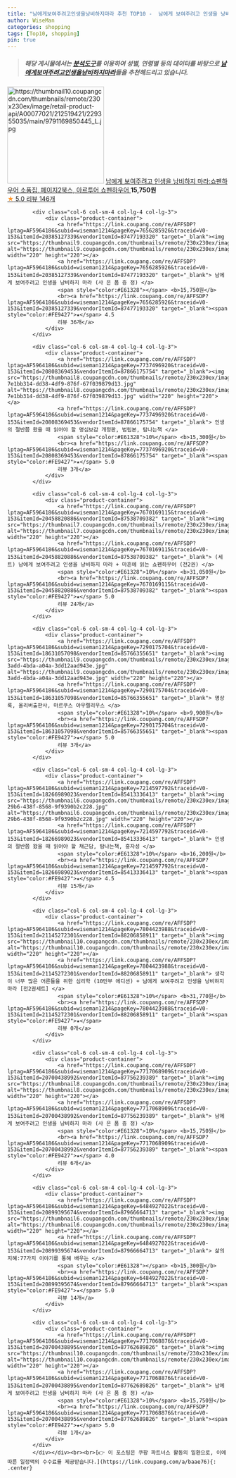 ```yaml
---
title: "남에게보여주려고인생을낭비하지마라 추천 TOP10 -  남에게 보여주려고 인생을 낭비하지 마라:쇼펜하우어 소품집, 페이지2북스, 아르투어 쇼펜하우어 "
author: WiseMan
categories: shopping
tags: [Top10, shopping]
pin: true
---
```


> ##### 해당 게시물에서는 [**분석도구**](https://itemscout.io/)를 이용하여 **성별**, **연령별** 등의 데이터를 바탕으로 [**남에게보여주려고인생을낭비하지마라**](https://link.coupang.com/a/baae76)들을 추천해드리고 있습니다.
<div class="container"><div class="row">
            <div class="col-6 col-sm-4 col-lg-4 col-lg-3">
                <div class="product-container">
                    <a href="https://link.coupang.com/re/AFFSDP?lptag=AF5964186&subid=wiseman1214&pageKey=7660508291&traceid=V0-153&itemId=20407524211&vendorItemId=87537327580" target="_blank"><img src="https://thumbnail10.coupangcdn.com/thumbnails/remote/230x230ex/image/retail-product-api/A00077021/212519421/229355035/main/9791169850445_L.jpg" alt="https://thumbnail10.coupangcdn.com/thumbnails/remote/230x230ex/image/retail-product-api/A00077021/212519421/229355035/main/9791169850445_L.jpg" width="220" height="220"></a>
                    <a href="https://link.coupang.com/re/AFFSDP?lptag=AF5964186&subid=wiseman1214&pageKey=7660508291&traceid=V0-153&itemId=20407524211&vendorItemId=87537327580" target="_blank"> 남에게 보여주려고 인생을 낭비하지 마라:쇼펜하우어 소품집, 페이지2북스, 아르투어 쇼펜하우어 </a>
                    <span style="color:#E61328"></span> <b>15,750원</b>
                    <br><a href="https://link.coupang.com/re/AFFSDP?lptag=AF5964186&subid=wiseman1214&pageKey=7660508291&traceid=V0-153&itemId=20407524211&vendorItemId=87537327580" target="_blank"><span style="color:#FE9427">★</span> 5.0
                    리뷰 146개</a>
                </div>
            </div>
            
            <div class="col-6 col-sm-4 col-lg-4 col-lg-3">
                <div class="product-container">
                    <a href="https://link.coupang.com/re/AFFSDP?lptag=AF5964186&subid=wiseman1214&pageKey=7656285926&traceid=V0-153&itemId=20385127339&vendorItemId=87477193320" target="_blank"><img src="https://thumbnail9.coupangcdn.com/thumbnails/remote/230x230ex/image/vendor_inventory/4024/a27cd3a26545a5522acda3d57488f242a75071d33b53859bab126c44e469.jpg" alt="https://thumbnail9.coupangcdn.com/thumbnails/remote/230x230ex/image/vendor_inventory/4024/a27cd3a26545a5522acda3d57488f242a75071d33b53859bab126c44e469.jpg" width="220" height="220"></a>
                    <a href="https://link.coupang.com/re/AFFSDP?lptag=AF5964186&subid=wiseman1214&pageKey=7656285926&traceid=V0-153&itemId=20385127339&vendorItemId=87477193320" target="_blank"> 남에게 보여주려고 인생을 낭비하지 마라 (사 은 품 증 정) </a>
                    <span style="color:#E61328"></span> <b>15,750원</b>
                    <br><a href="https://link.coupang.com/re/AFFSDP?lptag=AF5964186&subid=wiseman1214&pageKey=7656285926&traceid=V0-153&itemId=20385127339&vendorItemId=87477193320" target="_blank"><span style="color:#FE9427">★</span> 4.5
                    리뷰 36개</a>
                </div>
            </div>
            
            <div class="col-6 col-sm-4 col-lg-4 col-lg-3">
                <div class="product-container">
                    <a href="https://link.coupang.com/re/AFFSDP?lptag=AF5964186&subid=wiseman1214&pageKey=7737496920&traceid=V0-153&itemId=20808369453&vendorItemId=87866175754" target="_blank"><img src="https://thumbnail8.coupangcdn.com/thumbnails/remote/230x230ex/image/retail/images/8760631979721317-7e1bb314-dd38-4df9-876f-67f039879d13.jpg" alt="https://thumbnail8.coupangcdn.com/thumbnails/remote/230x230ex/image/retail/images/8760631979721317-7e1bb314-dd38-4df9-876f-67f039879d13.jpg" width="220" height="220"></a>
                    <a href="https://link.coupang.com/re/AFFSDP?lptag=AF5964186&subid=wiseman1214&pageKey=7737496920&traceid=V0-153&itemId=20808369453&vendorItemId=87866175754" target="_blank"> 인생의 절반쯤 왔을 때 읽어야 할 명심보감 개정판, 범립본, 탐나는책 </a>
                    <span style="color:#E61328">10%</span> <b>15,300원</b>
                    <br><a href="https://link.coupang.com/re/AFFSDP?lptag=AF5964186&subid=wiseman1214&pageKey=7737496920&traceid=V0-153&itemId=20808369453&vendorItemId=87866175754" target="_blank"><span style="color:#FE9427">★</span> 5.0
                    리뷰 3개</a>
                </div>
            </div>
            
            <div class="col-6 col-sm-4 col-lg-4 col-lg-3">
                <div class="product-container">
                    <a href="https://link.coupang.com/re/AFFSDP?lptag=AF5964186&subid=wiseman1214&pageKey=7670169115&traceid=V0-153&itemId=20458820886&vendorItemId=87538709382" target="_blank"><img src="https://thumbnail7.coupangcdn.com/thumbnails/remote/230x230ex/image/vendor_inventory/92d2/e2ab9c65b97cd27d889fbabc77b121f313c8e2f40f45ec685aaf0019b799.jpg" alt="https://thumbnail7.coupangcdn.com/thumbnails/remote/230x230ex/image/vendor_inventory/92d2/e2ab9c65b97cd27d889fbabc77b121f313c8e2f40f45ec685aaf0019b799.jpg" width="220" height="220"></a>
                    <a href="https://link.coupang.com/re/AFFSDP?lptag=AF5964186&subid=wiseman1214&pageKey=7670169115&traceid=V0-153&itemId=20458820886&vendorItemId=87538709382" target="_blank"> (세트) 남에게 보여주려고 인생을 낭비하지 마라 + 마흔에 읽는 쇼펜하우어 (전2권) </a>
                    <span style="color:#E61328">10%</span> <b>31,050원</b>
                    <br><a href="https://link.coupang.com/re/AFFSDP?lptag=AF5964186&subid=wiseman1214&pageKey=7670169115&traceid=V0-153&itemId=20458820886&vendorItemId=87538709382" target="_blank"><span style="color:#FE9427">★</span> 5.0
                    리뷰 24개</a>
                </div>
            </div>
            
            <div class="col-6 col-sm-4 col-lg-4 col-lg-3">
                <div class="product-container">
                    <a href="https://link.coupang.com/re/AFFSDP?lptag=AF5964186&subid=wiseman1214&pageKey=7290175704&traceid=V0-153&itemId=18631057098&vendorItemId=85766355651" target="_blank"><img src="https://thumbnail9.coupangcdn.com/thumbnails/remote/230x230ex/image/retail/images/2023/04/24/14/5/f9632566-3add-4bda-a04a-3dd12aad943e.jpg" alt="https://thumbnail9.coupangcdn.com/thumbnails/remote/230x230ex/image/retail/images/2023/04/24/14/5/f9632566-3add-4bda-a04a-3dd12aad943e.jpg" width="220" height="220"></a>
                    <a href="https://link.coupang.com/re/AFFSDP?lptag=AF5964186&subid=wiseman1214&pageKey=7290175704&traceid=V0-153&itemId=18631057098&vendorItemId=85766355651" target="_blank"> 명상록, 올리버출판사, 마르쿠스 아우렐리우스 </a>
                    <span style="color:#E61328">10%</span> <b>9,900원</b>
                    <br><a href="https://link.coupang.com/re/AFFSDP?lptag=AF5964186&subid=wiseman1214&pageKey=7290175704&traceid=V0-153&itemId=18631057098&vendorItemId=85766355651" target="_blank"><span style="color:#FE9427">★</span> 5.0
                    리뷰 3개</a>
                </div>
            </div>
            
            <div class="col-6 col-sm-4 col-lg-4 col-lg-3">
                <div class="product-container">
                    <a href="https://link.coupang.com/re/AFFSDP?lptag=AF5964186&subid=wiseman1214&pageKey=7214597792&traceid=V0-153&itemId=18266989023&vendorItemId=85413336413" target="_blank"><img src="https://thumbnail6.coupangcdn.com/thumbnails/remote/230x230ex/image/retail/images/2023/03/22/14/1/20aadb56-29b6-438f-8568-9f9390b2c228.jpg" alt="https://thumbnail6.coupangcdn.com/thumbnails/remote/230x230ex/image/retail/images/2023/03/22/14/1/20aadb56-29b6-438f-8568-9f9390b2c228.jpg" width="220" height="220"></a>
                    <a href="https://link.coupang.com/re/AFFSDP?lptag=AF5964186&subid=wiseman1214&pageKey=7214597792&traceid=V0-153&itemId=18266989023&vendorItemId=85413336413" target="_blank"> 인생의 절반쯤 왔을 때 읽어야 할 채근담, 탐나는책, 홍자성 </a>
                    <span style="color:#E61328">10%</span> <b>16,200원</b>
                    <br><a href="https://link.coupang.com/re/AFFSDP?lptag=AF5964186&subid=wiseman1214&pageKey=7214597792&traceid=V0-153&itemId=18266989023&vendorItemId=85413336413" target="_blank"><span style="color:#FE9427">★</span> 4.5
                    리뷰 15개</a>
                </div>
            </div>
            
            <div class="col-6 col-sm-4 col-lg-4 col-lg-3">
                <div class="product-container">
                    <a href="https://link.coupang.com/re/AFFSDP?lptag=AF5964186&subid=wiseman1214&pageKey=7804423988&traceid=V0-153&itemId=21145272301&vendorItemId=88206858911" target="_blank"><img src="https://thumbnail10.coupangcdn.com/thumbnails/remote/230x230ex/image/vendor_inventory/64ce/14bbe8c8d028aa57e1ed716b8aec14f2146867221e84af55c3a784f6eefa.jpg" alt="https://thumbnail10.coupangcdn.com/thumbnails/remote/230x230ex/image/vendor_inventory/64ce/14bbe8c8d028aa57e1ed716b8aec14f2146867221e84af55c3a784f6eefa.jpg" width="220" height="220"></a>
                    <a href="https://link.coupang.com/re/AFFSDP?lptag=AF5964186&subid=wiseman1214&pageKey=7804423988&traceid=V0-153&itemId=21145272301&vendorItemId=88206858911" target="_blank"> 생각이 너무 많은 어른들을 위한 심리학 (10만부 에디션) + 남에게 보여주려고 인생을 낭비하지 마라 [전2권세트] </a>
                    <span style="color:#E61328">10%</span> <b>31,770원</b>
                    <br><a href="https://link.coupang.com/re/AFFSDP?lptag=AF5964186&subid=wiseman1214&pageKey=7804423988&traceid=V0-153&itemId=21145272301&vendorItemId=88206858911" target="_blank"><span style="color:#FE9427">★</span> 
                    리뷰 0개</a>
                </div>
            </div>
            
            <div class="col-6 col-sm-4 col-lg-4 col-lg-3">
                <div class="product-container">
                    <a href="https://link.coupang.com/re/AFFSDP?lptag=AF5964186&subid=wiseman1214&pageKey=7717068909&traceid=V0-153&itemId=20700438992&vendorItemId=87756239389" target="_blank"><img src="https://thumbnail8.coupangcdn.com/thumbnails/remote/230x230ex/image/vendor_inventory/1bf0/9e80394db88a0311d3cd92dbb8bbc8675b094d87b8a9ee812244cb65dc5a.jpg" alt="https://thumbnail8.coupangcdn.com/thumbnails/remote/230x230ex/image/vendor_inventory/1bf0/9e80394db88a0311d3cd92dbb8bbc8675b094d87b8a9ee812244cb65dc5a.jpg" width="220" height="220"></a>
                    <a href="https://link.coupang.com/re/AFFSDP?lptag=AF5964186&subid=wiseman1214&pageKey=7717068909&traceid=V0-153&itemId=20700438992&vendorItemId=87756239389" target="_blank"> 남에게 보여주려고 인생을 낭비하지 마라 (사 은 품 증 정) </a>
                    <span style="color:#E61328">10%</span> <b>15,750원</b>
                    <br><a href="https://link.coupang.com/re/AFFSDP?lptag=AF5964186&subid=wiseman1214&pageKey=7717068909&traceid=V0-153&itemId=20700438992&vendorItemId=87756239389" target="_blank"><span style="color:#FE9427">★</span> 4.0
                    리뷰 6개</a>
                </div>
            </div>
            
            <div class="col-6 col-sm-4 col-lg-4 col-lg-3">
                <div class="product-container">
                    <a href="https://link.coupang.com/re/AFFSDP?lptag=AF5964186&subid=wiseman1214&pageKey=6484927022&traceid=V0-153&itemId=20899395674&vendorItemId=87966664713" target="_blank"><img src="https://thumbnail6.coupangcdn.com/thumbnails/remote/230x230ex/image/vendor_inventory/7d0b/dfd52db38ba29ebf7a1fa82602713d1f3f3613442ad016897f1ba1cbb6e7.jpg" alt="https://thumbnail6.coupangcdn.com/thumbnails/remote/230x230ex/image/vendor_inventory/7d0b/dfd52db38ba29ebf7a1fa82602713d1f3f3613442ad016897f1ba1cbb6e7.jpg" width="220" height="220"></a>
                    <a href="https://link.coupang.com/re/AFFSDP?lptag=AF5964186&subid=wiseman1214&pageKey=6484927022&traceid=V0-153&itemId=20899395674&vendorItemId=87966664713" target="_blank"> 삶의 지혜:77가지 이야기를 통해 배우는 </a>
                    <span style="color:#E61328"></span> <b>15,300원</b>
                    <br><a href="https://link.coupang.com/re/AFFSDP?lptag=AF5964186&subid=wiseman1214&pageKey=6484927022&traceid=V0-153&itemId=20899395674&vendorItemId=87966664713" target="_blank"><span style="color:#FE9427">★</span> 5.0
                    리뷰 14개</a>
                </div>
            </div>
            
            <div class="col-6 col-sm-4 col-lg-4 col-lg-3">
                <div class="product-container">
                    <a href="https://link.coupang.com/re/AFFSDP?lptag=AF5964186&subid=wiseman1214&pageKey=7717068876&traceid=V0-153&itemId=20700438895&vendorItemId=87762689826" target="_blank"><img src="https://thumbnail10.coupangcdn.com/thumbnails/remote/230x230ex/image/vendor_inventory/ae02/36799fffff5070d13bf7b380e3c852696d76b01e64329e5b25562a5715cb.png" alt="https://thumbnail10.coupangcdn.com/thumbnails/remote/230x230ex/image/vendor_inventory/ae02/36799fffff5070d13bf7b380e3c852696d76b01e64329e5b25562a5715cb.png" width="220" height="220"></a>
                    <a href="https://link.coupang.com/re/AFFSDP?lptag=AF5964186&subid=wiseman1214&pageKey=7717068876&traceid=V0-153&itemId=20700438895&vendorItemId=87762689826" target="_blank"> 남에게 보여주려고 인생을 낭비하지 마라 (사 은 품 증 정) </a>
                    <span style="color:#E61328">10%</span> <b>15,750원</b>
                    <br><a href="https://link.coupang.com/re/AFFSDP?lptag=AF5964186&subid=wiseman1214&pageKey=7717068876&traceid=V0-153&itemId=20700438895&vendorItemId=87762689826" target="_blank"><span style="color:#FE9427">★</span> 5.0
                    리뷰 1개</a>
                </div>
            </div>
            </div></div><br><br>[👉 이 포스팅은 쿠팡 파트너스 활동의 일환으로, 이에 따른 일정액의 수수료를 제공받습니다.](https://link.coupang.com/a/baae76){: .center}